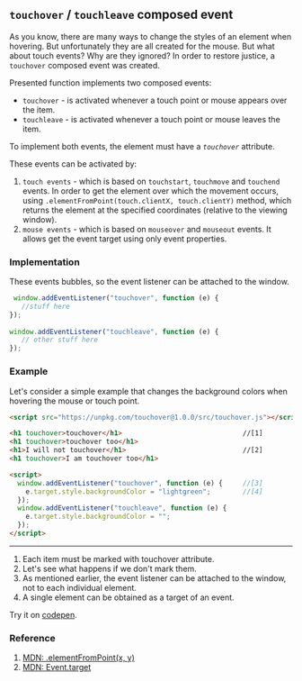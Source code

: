 ## `touchover` / `touchleave` composed event
As you know, there are many ways to change the styles of an element when hovering. But unfortunately they are all created for the mouse. But what about touch events? Why are they ignored? In order to restore justice, a `touchover` composed event was created. 

Presented function implements two composed events:
* `touchover` - is activated whenever a touch point or mouse appears over the item.
* `touchleave` - is activated whenever a touch point or mouse leaves the item.

To implement both events, the element must have a *`touchover`* attribute.

These events can be activated by:
1. `touch events` - which is based on `touchstart`, `touchmove` and `touchend` events. In order to get the element over which the movement occurs, using `.elementFromPoint(touch.clientX, touch.clientY)` method, which returns the element at the specified coordinates (relative to the viewing window). 
2. `mouse events` - which is based on `mouseover` and `mouseout` events. It allows get the event target using only event properties.

### Implementation
These events bubbles, so the event listener can be attached to the window.
```javascript
 window.addEventListener("touchover", function (e) {
   //stuff here
});
  
window.addEventListener("touchleave", function (e) {
   // other stuff here
});
```

### Example
Let's consider a simple example that changes the background colors when hovering the mouse or touch point.
```html
<script src="https://unpkg.com/touchover@1.0.0/src/touchover.js"></script>

<h1 touchover>touchover</h1>                              //[1]
<h1 touchover>touchover too</h1>
<h1>I will not touchover</h1>                             //[2]
<h1 touchover>I am touchover too</h1>

<script>
  window.addEventListener("touchover", function (e) {     //[3]
    e.target.style.backgroundColor = "lightgreen";        //[4]
  });
  window.addEventListener("touchleave", function (e) {
    e.target.style.backgroundColor = "";
  });
</script>
```
***
1. Each item must be marked with touchover attribute.
2. Let's see what happens if we don't mark them.
3. As mentioned earlier, the event listener can be attached to the window, not to each individual element.
4. A single element can be obtained as a target of an event.

Try it on [codepen](https://codepen.io/Halochkin/pen/YMMooY).

### Reference 
1. [MDN: .elementFromPoint(x, y)](https://developer.mozilla.org/en-US/docs/Web/API/DocumentOrShadowRoot/elementFromPoint)
2. [MDN: Event.target](https://developer.mozilla.org/en-US/docs/Web/API/Event/target)
